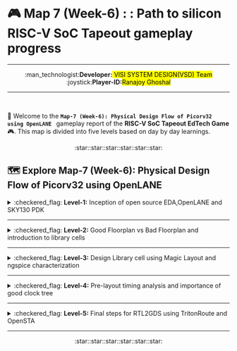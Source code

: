 # 🎮 Map 7 (Week-6) : : Path to silicon RISC-V SoC Tapeout gameplay progress
---
<div align="center">:man_technologist:<b>Developer:</b><mark> VlSI SYSTEM DESIGN(VSD) Team</mark></div>
<div align="center">:joystick:<b>Player-ID:</b><mark>Ranajoy Ghoshal</mark></div>

---

<br>

:rocket: Welcome to the <b>`Map-7 (Week-6): Physical Design Flow of Picorv32 using OpenLANE ` </b> gameplay report of the <b> RISC-V SoC Tapeout EdTech Game </b> :video_game:. This map is divided into five levels based on day by day learnings.

<div align="center">:star::star::star::star::star::star:</div>

## 🗺️ Explore Map-7 (Week-6): Physical Design Flow of Picorv32 using OpenLANE 
  <details>
  <summary>:checkered_flag: <b>Level-1:</b> Inception of open source EDA,OpenLANE and SKY130 PDK </summary>
    
  ##  :checkered_flag: Level-1: Inception of open source EDA,OpenLANE and SKY130 PDK
  :rocket:In this level, I have learned how softwares interface with hardware and OpenLANE flow overviw.
  
  :walking: <b>[Explore Level-1 Gameplay](Level_1/readme.md)</b>
  
  :chart_with_upwards_trend: <b>Level-1 Status:</b> :white_check_mark: Completed
  </details>
  
  ---
  <details>
  <summary>:checkered_flag: <b>Level-2:</b>  Good Floorplan vs Bad Floorplan and introduction to library cells </summary>
  
  ##  :checkered_flag: Level-2: Good Floorplan vs Bad Floorplan and introduction to library cells
  :rocket:At this stage, I studied chip floorplanning , custom cell design and characterization flow.
  
  :walking: <b>[Explore Level-2 Gameplay](Level_2/readme.md)</b>
  
  :chart_with_upwards_trend: <b>Level-2 Status:</b> :white_check_mark: Completed
  </details>

  ---
  <details>
  <summary>:checkered_flag: <b>Level-3:</b>  Design Library cell using Magic Layout and ngspice characterization </summary>
  
  ##  :checkered_flag: Level-3: Design Library cell using Magic Layout and ngspice characterization.
   :rocket:At this stage, I haver performed custom cell design and characterization and learned about 16 mask CMOS fabrication process.
  
  :walking: <b>[Explore Level-3 Gameplay](Level_3/readme.md)</b>
  
  :chart_with_upwards_trend: <b>Level-3 Status:</b> :white_check_mark: Completed
  </details>

  ---
  <details>
  <summary>:checkered_flag: <b>Level-4:</b>  Pre-layout timing analysis and importance of good clock tree </summary>
  
  ##  :checkered_flag: Level-4:  Pre-layout timing analysis and importance of good clock tree
   :rocket:At this stage, I learned timing analysis using OpenSTA and basic clock tree synthesis (CTS) using TritonCTS.
  
  :walking: <b>[Explore Level-4 Gameplay](Level_4/readme.md)</b>
  
  :chart_with_upwards_trend: <b>Level-4 Status:</b> :white_check_mark: Completed
  </details>

  ---
  <details>
  <summary>:checkered_flag: <b>Level-5:</b>  Final steps for RTL2GDS using TritonRoute and OpenSTA </summary>
  
  ##  :checkered_flag: Level-5: Final steps for RTL2GDS using TritonRoute and OpenSTA
   :rocket:At this stage, I learned about routing algorithms and power distribution network and performed routing using TritonRoute.
   
  :walking: <b>[Explore Level-5 Gameplay](Level_5/readme.md)</b>
  
  :chart_with_upwards_trend: <b>Level-5 Status:</b> :white_check_mark: Completed
  </details>

  ---
  
  <div align="center">:star::star::star::star::star::star:</div>
